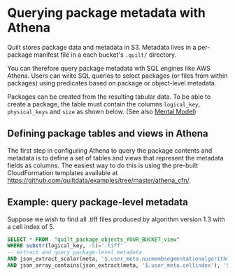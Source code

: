 <!-- markdownlint-disable -->
# Querying package metadata with Athena
Quilt stores package data and metadata in S3. Metadata lives in a per-package manifest file
in a each bucket's `.quilt/` directory.

You can therefore query package metadata wth SQL engines like AWS Athena.
Users can write SQL queries to select packages (or files from within packages)
using predicates based on package or object-level metadata.

Packages can be created from the resulting tabular data.
To be able to create a package,
the table must contain the columns `logical_key`, `physical_keys` and `size` as shown below.
(See also [Mental Model](https://docs.quiltdata.com/mentalmodel))

## Defining package tables and views in Athena
The first step in configuring Athena to query the package contents and metadata
is to define a set of tables and views that represent the metadata fields as columns.
The easiest way to do this is using the pre-built CloudFormation templates
available at https://github.com/quiltdata/examples/tree/master/athena_cfn/.

## Example: query package-level metadata

Suppose we wish to find all .tiff files produced by algorithm version 1.3
with a cell index of 5.

```sql
SELECT * FROM  "quilt_package_objects_YOUR_BUCKET_view"
WHERE substr(logical_key, -5)='.tiff'
-- extract and query package-level metadata
AND json_extract_scalar(meta, '$.user_meta.nucmembsegmentationalgorithmversion') LIKE '1.3%'
AND json_array_contains(json_extract(meta, '$.user_meta.cellindex'), '5');
```
